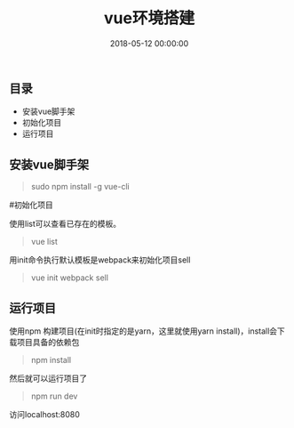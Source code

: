 ﻿---
layout: post
title: vue环境搭建
date: 2018-05-12 00:00:00
categories: 前端
tags: vue
---

## 目录

- 安装vue脚手架
- 初始化项目
- 运行项目

## 安装vue脚手架

> sudo npm install -g vue-cli

#初始化项目

使用list可以查看已存在的模板。

> vue list

用init命令执行默认模板是webpack来初始化项目sell

> vue init webpack sell

## 运行项目

使用npm 构建项目(在init时指定的是yarn，这里就使用yarn install)，install会下载项目具备的依赖包

> npm install

然后就可以运行项目了

> npm run dev

访问localhost:8080




